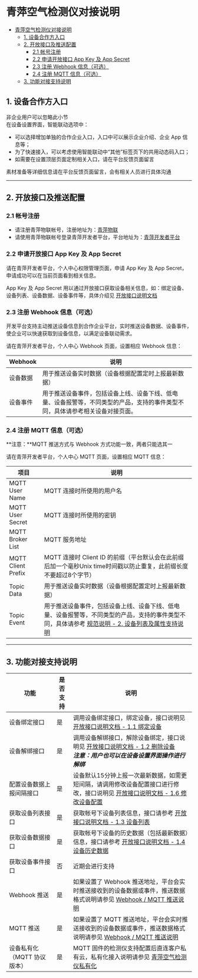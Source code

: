 # 青萍空气检测仪对接说明

- [青萍空气检测仪对接说明](#青萍空气检测仪对接说明)
  - [1. 设备合作方入口](#1-设备合作方入口)
  - [2. 开放接口及推送配置](#2-开放接口及推送配置)
    - [2.1 帐号注册](#21-帐号注册)
    - [2.2 申请开放接口 App Key 及 App Secret](#22-申请开放接口-app-key-及-app-secret)
    - [2.3 注册 Webhook 信息（可选）](#23-注册-webhook-信息可选)
    - [2.4 注册 MQTT 信息（可选）](#24-注册-mqtt-信息可选)
  - [3. 功能对接支持说明](#3-功能对接支持说明)

## 1. 设备合作方入口

非企业用户可以忽略此小节  
在设备设置界面，智能联动选项中：

- 可以选择增加单独的合作企业入口，入口中可以展示企业介绍、企业 App 信息等；
- 为了快速接入，可以考虑使用智能联动中“其他”标签页下的共用动态码入口；
- 如需要在设置顶层页面定制相关入口，请在平台反馈页面留言

素材准备等详细信息请在平台反馈页面留言，会有相关人员进行具体沟通

------

## 2. 开放接口及推送配置

### 2.1 帐号注册

- 请注册青萍物联帐号，注册地址为：[青萍物联](https://qingpingiot.com/)
- 请使用青萍物联帐号登录青萍开发者平台，平台地址为：[青萍开发者平台](https://developers.qingping.co/)

### 2.2 申请开放接口 App Key 及 App Secret

请在青萍开发者平台，个人中心权限管理页面，申请 App Key 及 App Secret，申请成功可以在当前页面看到相关信息。

App Key 及 App Secret 用以通过开放接口获取设备相关信息，如：绑定设备、设备列表、设备数据、设备事件等，具体介绍见 [开放接口说明文档](/main/openApi)

### 2.3 注册 Webhook 信息（可选）

开发平台支持主动推送设备信息到合作企业平台，实时推送设备数据、设备事件，使企业可以快速获取到设备信息，以满足设备联动需求。

请在青萍开发者平台，个人中心 Webhook 页面，设置相应 Webhook 信息：

| Webhook  | 说明                                                                                                                           |
| -------- | ------------------------------------------------------------------------------------------------------------------------------ |
| 设备数据 | 用于推送设备实时数据（设备根据配置定时上报最新数据）                                                                           |
| 设备事件 | 用于推送设备事件，包括设备上线、设备下线、低电量、设备报警等，不同类型的产品，支持的事件类型不同，具体请参考相关设备对接页面。 |

### 2.4 注册 MQTT 信息（可选）

**注意：**MQTT 推送方式与 Webhook 方式功能一致，两者只能选其一

请在青萍开发者平台，个人中心 MQTT 页面，设置相应 MQTT 信息：

| 项目               | 说明                                                                                                                                                                                              |
| ------------------ | ------------------------------------------------------------------------------------------------------------------------------------------------------------------------------------------------- |
| MQTT User Name     | MQTT 连接时所使用的用户名                                                                                                                                                                         |
| MQTT User Secret   | MQTT 连接时所使用的密钥                                                                                                                                                                           |
| MQTT Broker List   | MQTT 服务地址                                                                                                                                                                                     |
| MQTT Client Prefix | MQTT 连接时 Client ID 的前缀（平台默认会在此前缀后加一个毫秒Unix time时间戳以防止重复，此前缀长度不要超过8个字节）                                                                                |
| Topic Data         | 用于推送设备实时数据（设备根据配置定时上报最新数据）                                                                                                                                              |
| Topic Event        | 用于推送设备事件，包括设备上线、设备下线、低电量、设备报警等，不同类型的产品，支持的事件类型不同，具体请参考 [规范说明 - 2. 设备列表及属性支持说明](/main/specification#2-设备列表及属性支持说明) |

------

## 3. 功能对接支持说明

| 功能                        | 是否支持 | 说明                                                                                                                                                          |
| --------------------------- | -------- | ------------------------------------------------------------------------------------------------------------------------------------------------------------- |
| 设备绑定接口                | 是       | 调用设备绑定接口，绑定设备，接口说明见 [开放接口说明文档 - 1.1 绑定设备](/main/openApi#11-绑定设备)                                                           |
| 设备解绑接口                | 是       | 调用设备解绑接口，解除设备绑定，接口说明见 [开放接口说明文档 - 1.2 删除设备](/main/openApi#12-删除设备) <br> ***注意：用户也可以在设备设置界面操作进行解绑*** |
| 配置设备数据上报间隔接口    | 是       | 设备默认15分钟上报一次最新数据，如需更短间隔，请调用修改设备配置接口进行修改，接口说明见 [开放接口说明文档 - 1.6 修改设备配置](/main/openApi#16-修改设备配置) |
| 获取设备列表接口            | 是       | 获取帐号下设备列表信息，接口请参考 [开放接口说明文档 - 1.3 设备列表](/main/openApi#13-设备列表)                                                               |
| 获取设备数据接口            | 是       | 获取帐号下设备的历史数据（包括最新数据）信息，接口请参考 [开放接口说明文档 - 1.4 设备历史数据](/main/openApi#14-设备历史数据)                                 |
| 获取设备事件接口            | 否       | 近期会进行支持                                                                                                                                                |
| Webhook 推送                | 是       | 如果设置了 Webhook 推送地址，平台会实时推送接收到的设备数据或事件，推送数据格式说明请参见 [Webhook / MQTT 推送说明](/main/webhook)                            |
| MQTT 推送                   | 是       | 如果设置了 MQTT 推送地址，平台会实时推送接收到的设备数据或事件，推送数据格式说明请参见 [Webhook / MQTT 推送说明](/main/webhook)                               |
| 设备私有化（MQTT 协议版本） | 是       | MQTT 固件的检测仪支持配置后直连客户私有云，私有化接入说明请参见 [青萍空气检测仪私有化](/main/private/snow_private)                                            |
